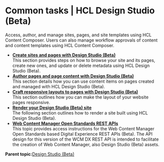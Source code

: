 # Common tasks \| HCL Design Studio \(Beta\)

Access, author, and manage sites, pages, and site templates using HCL Content Composer. Users can also manage workflow approvals of content and content templates using HCL Content Composer.

-   **[Create sites and pages with Design Studio \(Beta\)](../design_studio/create_dx_9_5_pages_design_studio.md)**  
This section provides steps on how to browse your site and its pages, create new ones, and update or delete metadata using HCL Design Studio \(Beta\).
-   **[Author pages and page content with Design Studio \(Beta\)](../design_studio/author_dx_site_page_content.md)**  
This section details how you can use content items on pages created and managed with HCL Design Studio \(Beta\).
-   **[Craft responsive layouts to pages with Design Studio \(Beta\)](../design_studio/craft_responsive_layouts.md)**  
This section outlines how you can make the layout of your website pages responsive.
-   **[Render your Design Studio \(Beta\) site](../design_studio/site_rendering.md)**  
The following section outlines how to render a site built using HCL Design Studio \(Beta\).
-   **[Web Content Manager Open Standards REST APIs](../design_studio/design_studio_development_APIs.md)**  
This topic provides access instructions for the Web Content Manager Open Standards based Digital Experience REST APIs \(Beta\). The API design for this version of the WCM DX REST API is intended to facilitate the creation of Web Content Manager, also Design Studio \(Beta\) assets.

**Parent topic:**[Design Studio \(Beta\)](../design_studio/design_studio_overview.md)

